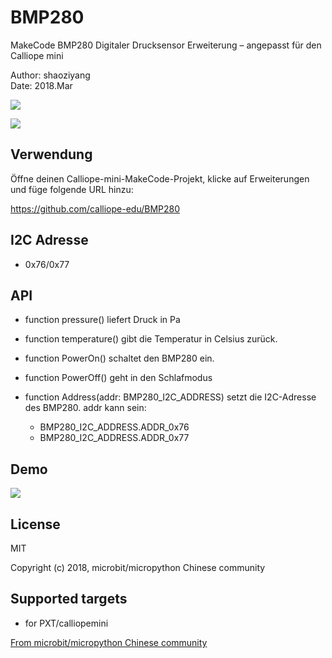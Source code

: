 # BMP280

MakeCode BMP280 Digitaler Drucksensor Erweiterung – angepasst für den Calliope mini

Author: shaoziyang  
Date:   2018.Mar  

![](https://raw.githubusercontent.com/microbit-makecode-packages/BMP280/master/icon.png)  
  
![](https://raw.githubusercontent.com/microbit-makecode-packages/BMP280/master/bmp280.jpg)

## Verwendung

Öffne deinen Calliope-mini-MakeCode-Projekt, klicke auf Erweiterungen und füge folgende URL hinzu:

https://github.com/calliope-edu/BMP280  

## I2C Adresse  

- 0x76/0x77  

## API

- function pressure() 
liefert Druck in Pa

- function temperature() 
gibt die Temperatur in Celsius zurück.

- function PowerOn()
schaltet den BMP280 ein.

- function PowerOff() 
geht in den Schlafmodus

- function Address(addr: BMP280_I2C_ADDRESS) 
setzt die I2C-Adresse des BMP280. addr kann sein:
  - BMP280_I2C_ADDRESS.ADDR_0x76
  - BMP280_I2C_ADDRESS.ADDR_0x77

## Demo

![](https://raw.githubusercontent.com/microbit-makecode-packages/BMP280/master/demo.jpg)

## License

MIT

Copyright (c) 2018, microbit/micropython Chinese community  

## Supported targets

* for PXT/calliopemini


[From microbit/micropython Chinese community](http://www.micropython.org.cn)
